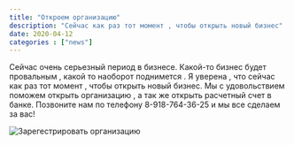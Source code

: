 ```yaml
---
title: "Откроем организацию"
description: "Cейчас как раз тот момент , чтобы открыть новый бизнес"
date: 2020-04-12
categories : ["news"]
---
```


Сейчас очень серьезный период в бизнесе. Какой-то бизнес будет
провальным , какой то наоборот поднимется . Я уверена , что сейчас как
раз тот момент , чтобы открыть новый бизнес. Мы с удовольствием поможем
открыть организацию , а так же открыть расчетный счет в банке. Позвоните
нам по телефону 8-918-764-36-25  и мы все сделаем за вас!

![Зарегестрировать организацию](/img/new_org.png)
